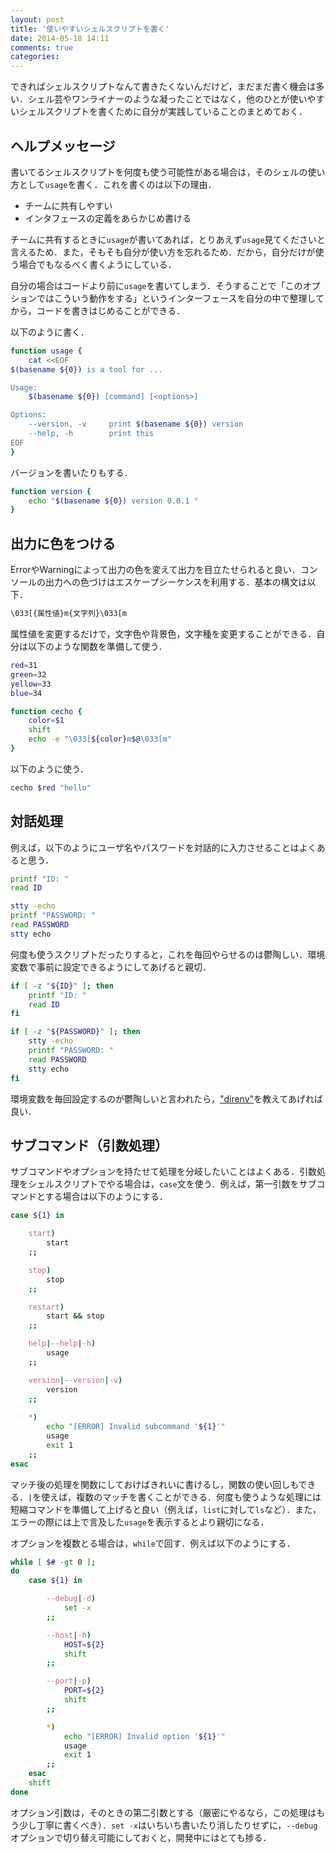 ```yaml
---
layout: post
title: '使いやすいシェルスクリプトを書く'
date: 2014-05-18 14:11
comments: true
categories: 
---
```


できればシェルスクリプトなんて書きたくないんだけど，まだまだ書く機会は多い．シェル芸やワンライナーのような凝ったことではなく，他のひとが使いやすいシェルスクリプトを書くために自分が実践していることのまとめておく．

## ヘルプメッセージ

書いてるシェルスクリプトを何度も使う可能性がある場合は，そのシェルの使い方として`usage`を書く．これを書くのは以下の理由．

- チームに共有しやすい
- インタフェースの定義をあらかじめ書ける

チームに共有するときに`usage`が書いてあれば，とりあえず`usage`見てくださいと言えるため．また，そもそも自分が使い方を忘れるため．だから，自分だけが使う場合でもなるべく書くようにしている．

自分の場合はコードより前に`usage`を書いてしまう．そうすることで「このオプションではこういう動作をする」というインターフェースを自分の中で整理してから，コードを書きはじめることができる．

以下のように書く．

```bash
function usage {
    cat <<EOF
$(basename ${0}) is a tool for ...

Usage:
    $(basename ${0}) [command] [<options>]

Options:
    --version, -v     print $(basename ${0}) version
    --help, -h        print this
EOF
}
```

バージョンを書いたりもする．

```bash
function version {
    echo "$(basename ${0}) version 0.0.1 "
}    
```

## 出力に色をつける

ErrorやWarningによって出力の色を変えて出力を目立たせられると良い．コンソールの出力への色づけはエスケープシーケンスを利用する．基本の構文は以下．

```bash
\033[{属性値}m{文字列}\033[m
```

属性値を変更するだけで，文字色や背景色，文字種を変更することができる．自分は以下のような関数を準備して使う．

```bash
red=31
green=32
yellow=33
blue=34

function cecho {
    color=$1
    shift
    echo -e "\033[${color}m$@\033[m"
}
```

以下のように使う．

```bash
cecho $red "hello"
```
## 対話処理　

例えば，以下のようにユーザ名やパスワードを対話的に入力させることはよくあると思う．

```bash
printf "ID: "
read ID

stty -echo
printf "PASSWORD: "
read PASSWORD
stty echo
```

何度も使うスクリプトだったりすると，これを毎回やらせるのは鬱陶しい．環境変数で事前に設定できるようにしてあげると親切．

```bash
if [ -z "${ID}" ]; then
    printf "ID: "
    read ID
fi

if [ -z "${PASSWORD}" ]; then
    stty -echo
    printf "PASSWORD: "
    read PASSWORD
    stty echo
fi    
```

環境変数を毎回設定するのが鬱陶しいと言われたら，["direnv"](http://deeeet.com/writing/2014/05/06/direnv/)を教えてあげれば良い．

## サブコマンド（引数処理）

サブコマンドやオプションを持たせて処理を分岐したいことはよくある．引数処理をシェルスクリプトでやる場合は，`case`文を使う．例えば，第一引数をサブコマンドとする場合は以下のようにする．

```bash
case ${1} in

    start)
        start
    ;;

    stop)
        stop
    ;;

    restart)
        start && stop
    ;;

    help|--help|-h)
        usage
    ;;

    version|--version|-v)
        version
    ;;
    
    *)
        echo "[ERROR] Invalid subcommand '${1}'"
        usage
        exit 1
    ;;
esac
```

マッチ後の処理を関数にしておけばきれいに書けるし，関数の使い回しもできる．`|`を使えば，複数のマッチを書くことができる．何度も使うような処理には短縮コマンドを準備して上げると良い（例えば，`list`に対して`ls`など）．また，エラーの際には上で言及した`usage`を表示するとより親切になる．

オプションを複数とる場合は，`while`で回す．例えば以下のようにする．

```bash
while [ $# -gt 0 ];
do
    case ${1} in

        --debug|-d)
            set -x
        ;;

        --host|-h)
            HOST=${2}
            shift
        ;;

        --port|-p)
            PORT=${2}
            shift
        ;;

        *)
            echo "[ERROR] Invalid option '${1}'"
            usage
            exit 1
        ;;
    esac
    shift
done
```

オプション引数は，そのときの第二引数とする（厳密にやるなら，この処理はもう少し丁寧に書くべき）．`set -x`はいちいち書いたり消したりせずに，`--debug`オプションで切り替え可能にしておくと，開発中にはとても捗る．







